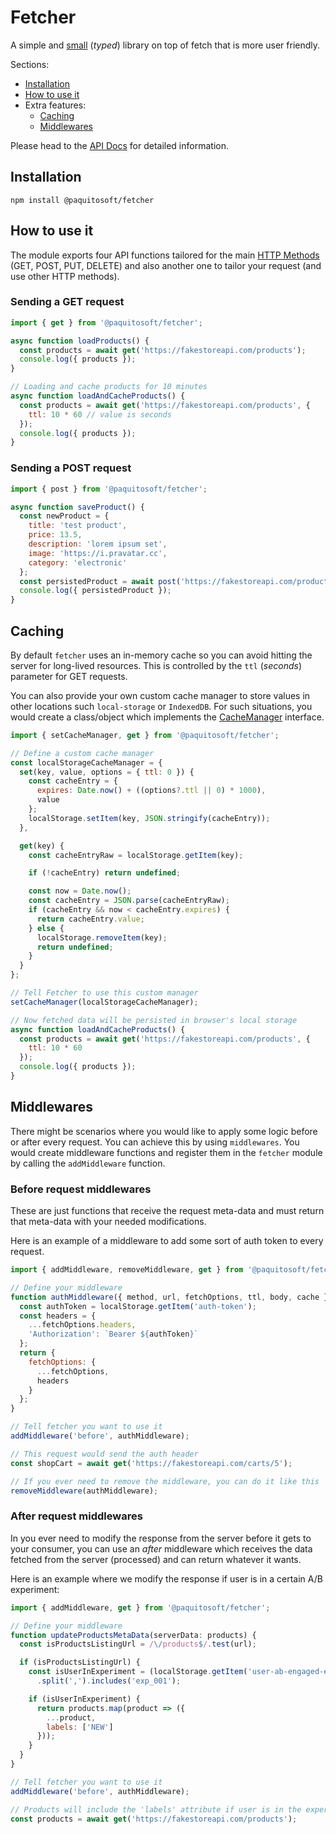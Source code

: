 # Fetcher

A simple and [small](https://bundlephobia.com/package/@paquitosoft/fetcher) (_typed_) library on top of fetch that is more user friendly.

Sections:
* [Installation](#installation)
* [How to use it](#how-to-use-it)
* Extra features:
  * [Caching](#caching)
  * [Middlewares](#middlewares)

Please head to the [API Docs](https://paquitosoft.github.io/fetcher/modules.html) for detailed information.

## Installation

```
npm install @paquitosoft/fetcher
```

## How to use it

The module exports four API functions tailored for the main [HTTP Methods](https://developer.mozilla.org/en-US/docs/Web/HTTP/Methods) (GET, POST, PUT, DELETE) and also another one to tailor your request (and use other HTTP methods).

### Sending a GET request 
```js
import { get } from '@paquitosoft/fetcher';

async function loadProducts() {
  const products = await get('https://fakestoreapi.com/products');
  console.log({ products });
}

// Loading and cache products for 10 minutes
async function loadAndCacheProducts() {
  const products = await get('https://fakestoreapi.com/products', {
    ttl: 10 * 60 // value is seconds
  });
  console.log({ products });
}
```

### Sending a POST request 
```js
import { post } from '@paquitosoft/fetcher';

async function saveProduct() {
  const newProduct = {
    title: 'test product',
    price: 13.5,
    description: 'lorem ipsum set',
    image: 'https://i.pravatar.cc',
    category: 'electronic'
  };
  const persistedProduct = await post('https://fakestoreapi.com/products', newProduct);
  console.log({ persistedProduct });
}
```

## Caching

By default `fetcher` uses an in-memory cache so you can avoid hitting the server for long-lived resources.
This is controlled by the `ttl` (_seconds_) parameter for GET requests.

You can also provide your own custom cache manager to store values in other locations such `local-storage` or `IndexedDB`.
For such situations, you would create
a class/object which implements the [CacheManager](https://paquitosoft.github.io/fetcher/interfaces/CacheManager.html) interface.

```js
import { setCacheManager, get } from '@paquitosoft/fetcher';

// Define a custom cache manager
const localStorageCacheManager = {
  set(key, value, options = { ttl: 0 }) {
    const cacheEntry = {
      expires: Date.now() + ((options?.ttl || 0) * 1000),
      value
    };
    localStorage.setItem(key, JSON.stringify(cacheEntry));
  },

  get(key) {
    const cacheEntryRaw = localStorage.getItem(key);

    if (!cacheEntry) return undefined;

    const now = Date.now();
    const cacheEntry = JSON.parse(cacheEntryRaw);
    if (cacheEntry && now < cacheEntry.expires) {
      return cacheEntry.value;
    } else {
      localStorage.removeItem(key);
      return undefined;
    }
  }
};

// Tell Fetcher to use this custom manager
setCacheManager(localStorageCacheManager);

// Now fetched data will be persisted in browser's local storage
async function loadAndCacheProducts() {
  const products = await get('https://fakestoreapi.com/products', {
    ttl: 10 * 60
  });
  console.log({ products });
}
```

## Middlewares

There might be scenarios where you would like to apply some logic before or after every request. You can achieve this by using `middlewares`.
You would create middleware functions and register them in the `fetcher` module by calling the `addMiddleware` function.

### Before request middlewares

These are just functions that receive the request meta-data and must return that meta-data with your needed modifications.

Here is an example of a middleware to add some sort of auth token to every request.

```js
import { addMiddleware, removeMiddleware, get } from '@paquitosoft/fetcher';

// Define your middleware
function authMiddleware({ method, url, fetchOptions, ttl, body, cache }) {
  const authToken = localStorage.getItem('auth-token');
  const headers = {
    ...fetchOptions.headers,
    'Authorization': `Bearer ${authToken}`
  };
  return {
    fetchOptions: {
      ...fetchOptions,
      headers
    }
  };
}

// Tell fetcher you want to use it
addMiddleware('before', authMiddleware);

// This request would send the auth header
const shopCart = await get('https://fakestoreapi.com/carts/5');

// If you ever need to remove the middleware, you can do it like this
removeMiddleware(authMiddleware);
```

### After request middlewares

In you ever need to modify the response from the server before it gets to your consumer, you can use an _after_ middleware which receives the data fetched from the server (processed) and can return whatever it wants.

Here is an example where we modify the response if user is in a certain A/B experiment:

```js
import { addMiddleware, get } from '@paquitosoft/fetcher';

// Define your middleware
function updateProductsMetaData(serverData: products) {
  const isProductsListingUrl = /\/products$/.test(url);

  if (isProductsListingUrl) {
    const isUserInExperiment = (localStorage.getItem('user-ab-engaged-experiments') || '')
      .split(',').includes('exp_001');

    if (isUserInExperiment) {
      return products.map(product => ({
        ...product,
        labels: ['NEW']
      }));
    }
  }
}

// Tell fetcher you want to use it
addMiddleware('before', authMiddleware);

// Products will include the 'labels' attribute if user is in the experiment
const products = await get('https://fakestoreapi.com/products');
```
